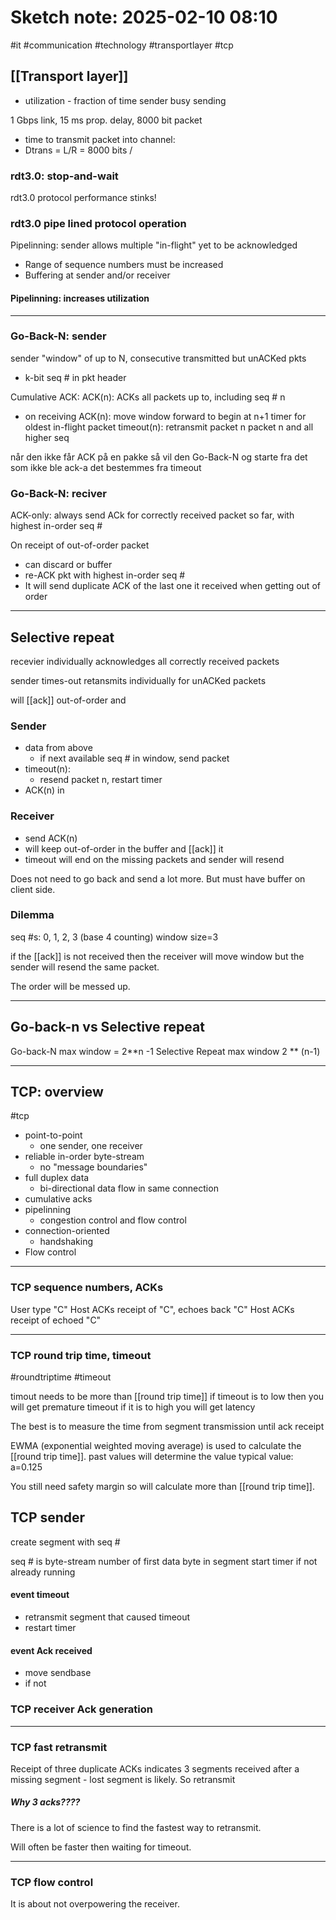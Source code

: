 # Sketch note: 2025-02-10 08:10

#it #communication #technology #transportlayer #tcp
## [[Transport layer]]


- utilization - fraction of time sender busy sending

1 Gbps link, 15 ms prop. delay, 8000 bit packet
- time to transmit packet into channel:
- Dtrans = L/R = 8000 bits / 

### rdt3.0: stop-and-wait
rdt3.0 protocol performance stinks!

### rdt3.0 pipe lined protocol operation

Pipelinning: sender allows multiple "in-flight" yet to be acknowledged

- Range of sequence numbers must be increased 
- Buffering at sender and/or receiver

#### Pipelinning: increases utilization

---
### Go-Back-N: sender

sender "window" of up to N, consecutive transmitted but unACKed pkts
- k-bit seq # in pkt header

Cumulative ACK: ACK(n): ACKs all packets up to, including seq # n
- on receiving ACK(n): move window forward to begin at n+1
timer for oldest in-flight packet
timeout(n): retransmit packet n packet n and all higher seq 

når den ikke får ACK på en pakke så vil den Go-Back-N og starte fra det som ikke ble ack-a
det bestemmes fra timeout


### Go-Back-N: reciver

ACK-only: always send ACk for correctly received packet so far, with highest in-order seq #

On receipt of out-of-order packet
- can discard or buffer 
- re-ACK pkt with highest in-order seq #
- It will send duplicate ACK of the last one it received when getting out of order

---
## Selective repeat 

recevier individually acknowledges all correctly received packets

sender times-out retansmits individually for unACKed packets

will [[ack]] out-of-order and 

### Sender
- data from above
	- if next available seq # in window, send packet
- timeout(n):
	- resend packet n, restart timer
- ACK(n) in

### Receiver 
- send ACK(n)
- will keep out-of-order in the buffer and [[ack]] it
- timeout will end on the missing packets and sender will resend

Does not need to go back and send a lot more. But must have buffer on client side.

### Dilemma

seq \#s: 0, 1, 2, 3 (base 4 counting)
window size=3

if the [[ack]] is not received then the receiver will move window but the sender will resend the same packet.

The order will be messed up.

---
## Go-back-n vs Selective repeat

Go-back-N max window = 2**n -1
Selective Repeat max window 2 ** (n-1)

---
## TCP: overview
#tcp 

- point-to-point
	- one sender, one receiver
- reliable in-order byte-stream
	- no "message boundaries"
- full duplex data
	- bi-directional data flow in same connection
- cumulative acks
- pipelinning 
	- congestion control and flow control
- connection-oriented
	- handshaking
- Flow control
---
### TCP sequence numbers, ACKs


User type "C"
Host ACKs receipt of "C", echoes back "C"
Host ACKs receipt of echoed "C"

---
### TCP round trip time, timeout
#roundtriptime #timeout

timout needs to be more than [[round trip time]] 
if timeout is to low then you will get premature timeout
if it is to high you will get latency

The best is to measure the time from segment transmission until ack receipt

EWMA (exponential weighted moving average) is used to calculate the [[round trip time]].
past values will determine the value
typical value: a=0.125

You still need safety margin so will calculate more than [[round trip time]].


## TCP sender

create segment with seq #

seq # is byte-stream number of first data byte in segment
start timer if not already running

#### event timeout 
- retransmit segment that caused timeout
- restart timer

#### event Ack received 
- move sendbase
- if not


### TCP receiver Ack generation

---
### TCP fast retransmit

Receipt of three duplicate ACKs indicates 3 segments received after a missing segment - lost segment is likely. So retransmit
##### Why 3 acks????
There is a lot of science to find the fastest way to retransmit.

Will often be faster then waiting for timeout.

---
### TCP flow control

It is about not overpowering the receiver. 

